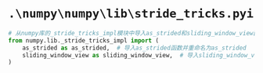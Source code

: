 # `.\numpy\numpy\lib\stride_tricks.pyi`

```py
# 从numpy库的_stride_tricks_impl模块中导入as_strided和sliding_window_view函数
from numpy.lib._stride_tricks_impl import (
    as_strided as as_strided,  # 导入as_strided函数并重命名为as_strided
    sliding_window_view as sliding_window_view,  # 导入sliding_window_view函数并重命名为sliding_window_view
)
```